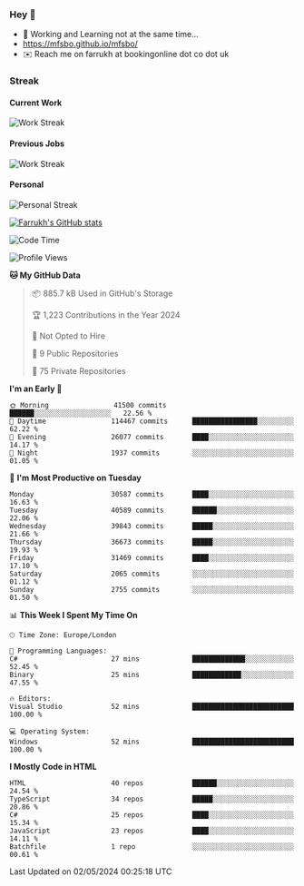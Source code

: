 ### Hey 👋

- 🏃 Working and Learning not at the same time...
- https://mfsbo.github.io/mfsbo/
- ✉️ Reach me on farrukh at bookingonline dot co dot uk

### Streak
#### Current Work
![Work Streak](https://streak-stats.demolab.com/?user=mfsbo)
#### Previous Jobs
![Work Streak](https://streak-stats.demolab.com/?user=farrukhcw)
#### Personal
![Personal Streak](https://streak-stats.demolab.com/?user=farrukhsubhani)

[![Farrukh's GitHub stats](https://github-readme-stats.vercel.app/api?username=mfsbo&hide=stars&count_private=true)](https://github.com/mfsbo/)

<!--START_SECTION:waka-->
![Code Time](http://img.shields.io/badge/Code%20Time-617%20hrs%206%20mins-blue)

![Profile Views](http://img.shields.io/badge/Profile%20Views-0-blue)

**🐱 My GitHub Data** 

> 📦 885.7 kB Used in GitHub's Storage 
 > 
> 🏆 1,223 Contributions in the Year 2024
 > 
> 🚫 Not Opted to Hire
 > 
> 📜 9 Public Repositories 
 > 
> 🔑 75 Private Repositories 
 > 
**I'm an Early 🐤** 

```text
🌞 Morning                41500 commits       ██████░░░░░░░░░░░░░░░░░░░   22.56 % 
🌆 Daytime                114467 commits      ████████████████░░░░░░░░░   62.22 % 
🌃 Evening                26077 commits       ████░░░░░░░░░░░░░░░░░░░░░   14.17 % 
🌙 Night                  1937 commits        ░░░░░░░░░░░░░░░░░░░░░░░░░   01.05 % 
```
📅 **I'm Most Productive on Tuesday** 

```text
Monday                   30587 commits       ████░░░░░░░░░░░░░░░░░░░░░   16.63 % 
Tuesday                  40589 commits       ██████░░░░░░░░░░░░░░░░░░░   22.06 % 
Wednesday                39843 commits       █████░░░░░░░░░░░░░░░░░░░░   21.66 % 
Thursday                 36673 commits       █████░░░░░░░░░░░░░░░░░░░░   19.93 % 
Friday                   31469 commits       ████░░░░░░░░░░░░░░░░░░░░░   17.10 % 
Saturday                 2065 commits        ░░░░░░░░░░░░░░░░░░░░░░░░░   01.12 % 
Sunday                   2755 commits        ░░░░░░░░░░░░░░░░░░░░░░░░░   01.50 % 
```


📊 **This Week I Spent My Time On** 

```text
🕑︎ Time Zone: Europe/London

💬 Programming Languages: 
C#                       27 mins             █████████████░░░░░░░░░░░░   52.45 % 
Binary                   25 mins             ████████████░░░░░░░░░░░░░   47.55 % 

🔥 Editors: 
Visual Studio            52 mins             █████████████████████████   100.00 % 

💻 Operating System: 
Windows                  52 mins             █████████████████████████   100.00 % 
```

**I Mostly Code in HTML** 

```text
HTML                     40 repos            ██████░░░░░░░░░░░░░░░░░░░   24.54 % 
TypeScript               34 repos            █████░░░░░░░░░░░░░░░░░░░░   20.86 % 
C#                       25 repos            ████░░░░░░░░░░░░░░░░░░░░░   15.34 % 
JavaScript               23 repos            ████░░░░░░░░░░░░░░░░░░░░░   14.11 % 
Batchfile                1 repo              ░░░░░░░░░░░░░░░░░░░░░░░░░   00.61 % 
```




 Last Updated on 02/05/2024 00:25:18 UTC
<!--END_SECTION:waka-->
<!--
**mfsbo/mfsbo** is a ✨ _special_ ✨ repository because its `README.md` (this file) appears on your GitHub profile.

Here are some ideas to get you started:

- 🔭 I’m currently working on ...
- 🌱 I’m currently learning ...
- 👯 I’m looking to collaborate on ...
- 🤔 I’m looking for help with ...
- 💬 Ask me about ...
- 📫 How to reach me: ...
- 😄 Pronouns: ...
- ⚡ Fun fact: ...
-->
